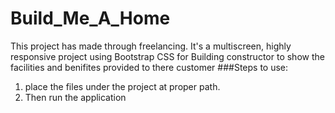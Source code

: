 # Build_Me_A_Home
This project has made through freelancing. It's a multiscreen, highly responsive project using Bootstrap CSS for Building constructor to show the facilities and benifites provided to there customer
###Steps to use:
1. place the files under the project at proper path.
2. Then run the application
